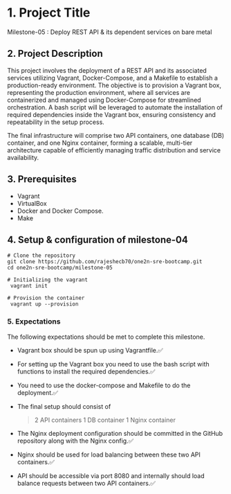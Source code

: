 # 1. Project Title

Milestone-05 : Deploy REST API & its dependent services on bare metal

## 2. Project Description

This project involves the deployment of a REST API and its associated services utilizing Vagrant, Docker-Compose, and a Makefile to establish a production-ready environment. The objective is to provision a Vagrant box, representing the production environment, where all services are containerized and managed using Docker-Compose for streamlined orchestration. A bash script will be leveraged to automate the installation of required dependencies inside the Vagrant box, ensuring consistency and repeatability in the setup process.

The final infrastructure will comprise two API containers, one database (DB) container, and one Nginx container, forming a scalable, multi-tier architecture capable of efficiently managing traffic distribution and service availability.

## 3. Prerequisites

- Vagrant
- VirtualBox
- Docker and Docker Compose.
- Make

## 4. Setup & configuration of milestone-04

```
# Clone the repository
git clone https://github.com/rajeshecb70/one2n-sre-bootcamp.git
cd one2n-sre-bootcamp/milestone-05
```

```
# Initializing the vagrant
 vagrant init
```

```
# Provision the container 
 vagrant up --provision
```

### 5. Expectations

The following expectations should be met to complete this milestone.

- Vagrant box should be spun up using Vagrantfile.✅
- For setting up the Vagrant box you need to use the bash script with functions to install the required dependencies.✅
- You need to use the docker-compose and Makefile to do the deployment.✅
- The final setup should consist of
  > 2 API containers
  > 1 DB container
  > 1 Nginx container

- The Nginx deployment configuration should be committed in the GitHub repository along with the Nginx config.✅
- Nginx should be used for load balancing between these two API containers.✅
- API should be accessible via port 8080 and internally should load balance requests between two API containers.✅
